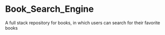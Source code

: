 # Book_Search_Engine
A full stack repository for books, in which users can search for their favorite books
